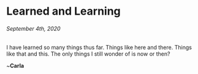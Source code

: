 
Learned and Learning
============
###### *September 4th, 2020*

I have learned so many things thus far. Things like here and there. Things like that and this. The only things I still wonder of is now or then?

~**Carla**
